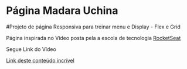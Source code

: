 <h1>Página Madara Uchina</h1>

#Projeto de página Responsiva para treinar menu e Display - Flex e Grid

<p>Página inspirada no Vídeo posta pela a escola de tecnologia <a href="https://rocketseat.com.br">RocketSeat</a></p>

<p>Segue Link do Vídeo</p>

<a href="https://www.youtube.com/watch?v=H91DhKPjhPk&t=4268s&ab_channel=Rocketseat">Link deste conteúdo incrível </a>
